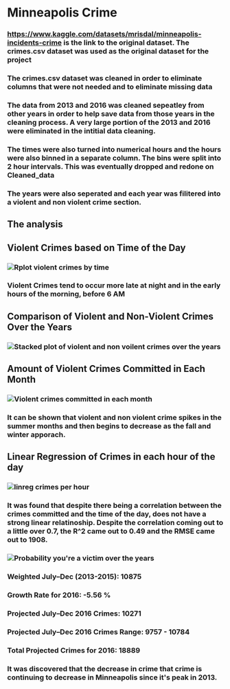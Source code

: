# Minneapolis Crime 
### https://www.kaggle.com/datasets/mrisdal/minneapolis-incidents-crime is the link to the original dataset. The crimes.csv dataset was used as the original dataset for the project 
### The crimes.csv dataset was cleaned in order to eliminate columns that were not needed and to eliminate missing data 
### The data from 2013 and 2016 was cleaned sepeatley from other years in order to help save data from those years in the cleaning process. A very large portion of the 2013 and 2016 were eliminated in the intitial data cleaning. 
### The times were also turned into numerical hours and the hours were also binned in a separate column. The bins were split into 2 hour intervals. This was eventually dropped and redone on Cleaned_data 
### The years were also seperated and each year was filitered into a violent and non violent crime section. 

## The analysis   
## Violent Crimes based on Time of the Day
### ![Rplot violent crimes by time](https://github.com/user-attachments/assets/9e8d3183-bc62-4589-ba4d-b089c3c5d8f1)   
### Violent Crimes tend to occur more late at night and in the early hours of the morning, before 6 AM
## Comparison of Violent and Non-Violent Crimes Over the Years
### ![Stacked plot of violent and non voilent crimes over the years](https://github.com/user-attachments/assets/6155a434-9d95-484c-a235-59dfc8326c2b)  
## Amount of Violent Crimes Committed in Each Month
### ![Violent crimes committed in each month](https://github.com/user-attachments/assets/723d8cb1-f83a-4f6a-bb89-134d9d6adf36)   
### It can be shown that violent and non violent crime spikes in the summer months and then begins to decrease as the fall and winter apporach. 
## Linear Regression of Crimes in each hour of the day
### ![linreg crimes per hour](https://github.com/user-attachments/assets/9e380b18-788a-406e-ad1c-c9aedb03965a)  
### It was found that despite there being a correlation between the crimes committed and the time of the day, does not have a strong linear relatinoship. Despite the correlation coming out to a little over 0.7, the R^2 came out to 0.49 and the RMSE came out to 1908. 
### ![Probability you're a victim over the years](https://github.com/user-attachments/assets/a5496cbb-7c8b-4dd6-a50c-b55771e23729) 
### Weighted July–Dec (2013-2015): 10875  
### Growth Rate for 2016: -5.56 %  
### Projected July–Dec 2016 Crimes: 10271  
### Projected July–Dec 2016 Crimes Range: 9757 - 10784 
### Total Projected Crimes for 2016: 18889  
### It was discovered that the decrease in crime that crime is continuing to decrease in Minneapolis since it's peak in 2013. 





